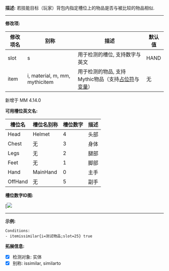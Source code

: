 **描述:** 若技能目标（玩家）背包内指定槽位上的物品是否与被比较的物品相似.

---

**修改项:**

| 修改项名  | 别称           | 描述                      | 默认值 |
| --------- | -------------- | ------------------------- | --- |
| slot | s | 用于检测的槽位, 支持数字与英文 | HAND |
| item | i, material, m, mm, mythicitem | 用于检测的物品, 支持Mythic物品（支持[占位符](/技能/占位符)与[变量](/技能/变量)） | 无 |

新增于 MM 4.14.0

**可用槽位英文名:**

| 槽位名    | 槽位名别称 | 槽位数字 | 描述                                                                                                 |
|---------| - | - | -----------------------------------------------------------------------------------------------------------|
| Head    | Helmet | 4 |  头部 |
| Chest   | 无 | 3 | 身体 |
| Legs    | 无 | 2 | 腿部 |
| Feet    | 无 | 1 | 脚部 |
| Hand    | MainHand | 0 | 主手 |
| OffHand | 无 | 5 | 副手 |

**槽位数字ID图:**

[![](https://i.ibb.co/p0C9m88/u-1608297699-3723010909-fm-253-fmt-auto-app-138-f-JPEG-webp.jpg)

---

**示例:**

```
Conditions:
- itemissimilar{i=测试物品;slot=25} true
```

**拓展信息:**

- [x] 检测对象: 实体
- [x] 别称: issimilar, similarto